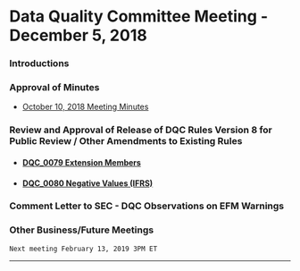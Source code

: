 # Data Quality Committee Meeting - December 5, 2018

### Introductions 
  
### Approval of Minutes

  + [October 10, 2018 Meeting Minutes](DRAFTDQCMeetingNotes10102018.docx?raw=true)

### Review and Approval of Release of DQC Rules Version 8 for Public Review / Other Amendments to Existing Rules
  + #### [DQC_0079 Extension Members](https://github.com/DataQualityCommittee/dqc_us_rules/blob/v8/docs/DQC_US_0079/DQC_0079.md)
  + #### [DQC_0080 Negative Values (IFRS)](https://github.com/DataQualityCommittee/dqc_us_rules/blob/v8/docs/DQC_US_0080/DQC_0080.md)

### Comment Letter to SEC - DQC Observations on EFM Warnings

### Other Business/Future Meetings
	Next meeting February 13, 2019 3PM ET

______________________
